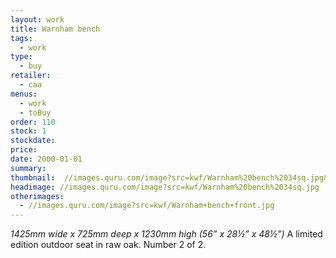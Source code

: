 ```yaml
---
layout: work
title: Warnham bench
tags:
  - work
type:
  - buy
retailer:
  - caa
menus:
  - work
  - toBuy
order: 110
stock: 1
stockdate:
price:
date: 2000-01-01
summary:
thumbnail:  //images.quru.com/image?src=kwf/Warnham%20bench%2034sq.jpg&width=175&height=175&fill=auto
headimage: //images.quru.com/image?src=kwf/Warnham%20bench%2034sq.jpg
otherimages:
  - //images.quru.com/image?src=kwf/Warnham+bench+front.jpg
---
```

_1425mm wide x 725mm deep x 1230mm high (56” x 28&frac12;” x 48&frac12;”)_
A limited edition outdoor seat in raw oak. Number 2 of 2.
